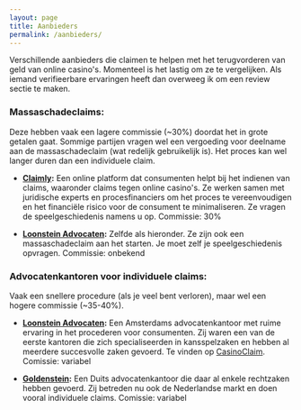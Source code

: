 ```yaml
---
layout: page
title: Aanbieders
permalink: /aanbieders/
---
```


Verschillende aanbieders die claimen te helpen met het terugvorderen van geld van online casino's. Momenteel is het lastig om ze te vergelijken. Als iemand verifieerbare ervaringen heeft dan overweeg ik om een review sectie te maken.

### Massaschadeclaims:
Deze hebben vaak een lagere commissie (~30%) doordat het in grote getalen gaat. Sommige partijen vragen wel een vergoeding voor deelname aan de massaschadeclaim (wat redelijk gebruikelijk is). Het proces kan wel langer duren dan een individuele claim.

* **[Claimly](https://www.claimly.nl/online-gokken-geld-terug):** Een online platform dat consumenten helpt bij het indienen van claims, waaronder claims tegen online casino's. Ze werken samen met juridische experts en procesfinanciers om het proces te vereenvoudigen en het financiële risico voor de consument te minimaliseren. Ze vragen de speelgeschiedenis namens u op. Commissie: 30%
  
* **[Loonstein Advocaten](https://loonsteinadvocaten.nl/rechtsgebieden/geldverlies-bij-online-casinos/):** Zelfde als hieronder. Ze zijn ook een massaschadeclaim aan het starten. Je moet zelf je speelgeschiedenis opvragen. Commissie: onbekend

### Advocatenkantoren voor individuele claims:
Vaak een snellere procedure (als je veel bent verloren), maar wel een hogere commissie (~35-40%).

* **[Loonstein Advocaten](https://loonsteinadvocaten.nl/rechtsgebieden/geldverlies-bij-online-casinos/):** Een Amsterdams advocatenkantoor met ruime ervaring in het procederen voor consumenten. Zij waren een van de eerste kantoren die zich specialiseerden in kansspelzaken en hebben al meerdere succesvolle zaken gevoerd. Te vinden op [CasinoClaim](https://casino-claim.nl). Comissie: variabel

* **[Goldenstein](https://www.goldenstein.nl/online-gokken-geld-terug):** Een Duits advocatenkantoor die daar al enkele rechtzaken hebben gevoerd. Zij betreden nu ook de Nederlandse markt en doen vooral individuele claims. Comissie: variabel

